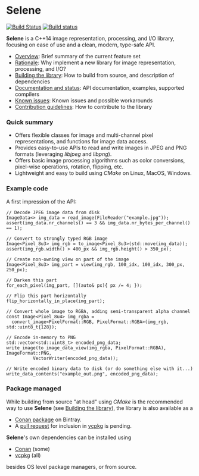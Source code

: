 # Selene

[![Build Status](https://travis-ci.org/kmhofmann/selene.svg?branch=master)](https://travis-ci.org/kmhofmann/selene)
[![Build status](https://ci.appveyor.com/api/projects/status/7usv92g9ot12v656?svg=true)](https://ci.appveyor.com/project/kmhofmann/selene)

**Selene** is a C++14 image representation, processing, and I/O library, focusing on ease of use and a clean, modern,
type-safe API.

  * [Overview](docs/overview.md): Brief summary of the current feature set
  * [Rationale](docs/rationale.md): Why implement a new library for image representation, processing, and I/O?
  * [Building the library](docs/building.md): How to build from source, and description of dependencies
  * [Documentation and status](docs/documentation.md): API documentation, examples, supported compilers
  * [Known issues](docs/known_issues.md): Known issues and possible workarounds
  * [Contribution guidelines](CONTRIBUTING.md): How to contribute to the library

### Quick summary

  * Offers flexible classes for image and multi-channel pixel representations, and functions for image data access.
  * Provides easy-to-use APIs to read and write images in JPEG and PNG formats (leveraging *libjpeg* and *libpng*).
  * Offers basic image processing algorithms such as color conversions, pixel-wise operations, rotation, flipping, etc.
  * Lightweight and easy to build using *CMake* on Linux, MacOS, Windows.

### Example code

A first impression of the API:

```
// Decode JPEG image data from disk
ImageData<> img_data = read_image(FileReader("example.jpg"));
assert(img_data.nr_channels() == 3 && img_data.nr_bytes_per_channel() == 1);

// Convert to strongly typed RGB image
Image<Pixel_8u3> img_rgb = to_image<Pixel_8u3>(std::move(img_data));
assert(img_rgb.width() > 400_px && img_rgb.height() > 350_px);

// Create non-owning view on part of the image
Image<Pixel_8u3> img_part = view(img_rgb, 100_idx, 100_idx, 300_px, 250_px);

// Darken this part
for_each_pixel(img_part, [](auto& px){ px /= 4; });

// Flip this part horizontally
flip_horizontally_in_place(img_part);

// Convert whole image to RGBA, adding semi-transparent alpha channel
const Image<Pixel_8u4> img_rgba =
  convert_image<PixelFormat::RGB, PixelFormat::RGBA>(img_rgb, std::uint8_t{128});

// Encode in-memory to PNG
std::vector<std::uint8_t> encoded_png_data;
write_image(to_image_data_view(img_rgba, PixelFormat::RGBA), ImageFormat::PNG,
          VectorWriter(encoded_png_data));

// Write encoded binary data to disk (or do something else with it...)
write_data_contents("example_out.png", encoded_png_data);
```

### Package managed

While building from source "at head" using *CMake* is the recommended way to use
**Selene** (see [Building the library](docs/building.md)), the library is also available as a

  * [Conan package](https://bintray.com/kmhofmann/conan-repo/selene%3Aselene) on Bintray.
  * A [pull request](https://github.com/Microsoft/vcpkg/pull/3534) for inclusion in
    [vcpkg](https://github.com/Microsoft/vcpkg) is pending.

**Selene**'s own dependencies can be installed using

  * [Conan](https://conan.io/) (some)
  * [vcpkg](https://github.com/Microsoft/vcpkg) (all)

besides OS level package managers, or from source.